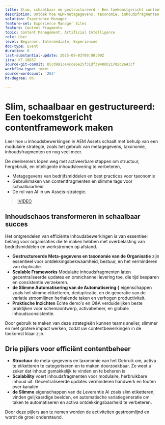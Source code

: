 ```yaml
---
title: Slim, schaalbaar en gestructureerd - Een toekomstgericht contentframework ontwikkelen
description: Ontdek hoe AEM-metagegevens, taxonomie, inhoudsfragmenten en door AI aangedreven automatisering inhoud stroomlijnen, de ontdekkingsmogelijkheden verhogen en de levering schalen.
solution: Experience Manager
feature-set: Experience Manager Sites
feature: Content Fragments
topic: Content Management, Artificial Intelligence
role: User
level: Beginner, Intermediate, Experienced
doc-type: Event
duration: 0
last-substantial-update: 2025-09-03T00:00:00Z
jira: KT-18857
source-git-commit: 85cd991ce4cce6e25f31df39400b21702c2a43cf
workflow-type: tm+mt
source-wordcount: '263'
ht-degree: 0%

---
```



# Slim, schaalbaar en gestructureerd: Een toekomstgericht contentframework maken

Leer hoe u inhoudsbewerkingen in AEM Assets schaalt met behulp van een modulaire strategie, zoals het gebruik van metagegevens, taxonomie, inhoudsfragmenten en nog veel meer.

De deelnemers lopen weg met activeerbare stappen om structuur, hergebruik, en intelligente inhoudslevering te verbeteren,

* Metagegevens van bedrijfsmiddelen en best practices voor taxonomie
* Gebruikmaken van contentfragmenten en slimme tags voor schaalbaarheid
* De rol van AI in uw Assets-strategie.

>[!VIDEO](https://video.tv.adobe.com/v/3471382/?learn=on&enablevpops)

## Inhoudschaos transformeren in schaalbaar succes

Het ontgrendelen van efficiënte inhoudsbewerkingen is van essentieel belang voor organisaties die te maken hebben met overbelasting van bedrijfsmiddelen en werkstromen op afstand.

* **Gestructureerde Meta-gegevens en taxonomie van de Organisatie** zijn essentieel voor ontdekkingsbekwaamheid, bestuur, en het verminderen van duplicatie.
* **Scalable Frameworks** Modulaire inhoudsfragmenten laten gecentraliseerde updates en omnichannel levering toe, die tijd besparen en consistentie verzekeren.
* **de Slimme Automatisering van de Automatisering {** eigenschappen zoals het slimme etiketteren, deduplicatie, en de generatie van de variatie stroomlijnen herhalende taken en verhogen productiviteit.
* **Praktische Inzichten** Echte demo&#39;s en Q&amp;A verduidelijken beste praktijken voor schemaontwerp, activabeheer, en globale inhoudsconsistentie.

Door gebruik te maken van deze strategieën kunnen teams sneller, slimmer en met grotere impact werken, zodat uw contentbewerkingen in de toekomst klaar zijn.

## Drie pijlers voor efficiënt contentbeheer

* **Structuur** de meta-gegevens en taxonomie van het Gebruik om, activa te etiketteren te categoriseren en te maken doorzoekbaar. Zo weet u zeker dat inhoud gemakkelijk te vinden en te beheren is
* **Scalability** voert inhoudsfragmenten voor modulaire, herbruikbare inhoud uit. Gecentraliseerde updates verminderen handwerk en fouten over kanalen
* **de Slimme** eigenschappen van de Leverantie AI zoals slim etiketteren, vinden gelijkaardige beelden, en automatische variatiegeneratie om taken te automatiseren en activa ontdekkingsbaarheid te verbeteren.

Door deze pijlers aan te nemen worden de activiteiten gestroomlijnd en wordt de groei ondersteund.